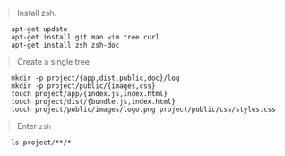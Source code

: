 > Install zsh.

		apt-get update
		apt-get install git man vim tree curl
		apt-get install zsh zsh-doc
			
> Create a single tree

		mkdir -p project/{app,dist,public,doc}/log
		mkdir -p project/public/{images,css}
		touch project/app/{index.js,index.html}
		touch project/dist/{bundle.js,index.html}
		touch project/public/images/logo.png project/public/css/styles.css
		
> Enter `zsh`

		ls project/**/*
		